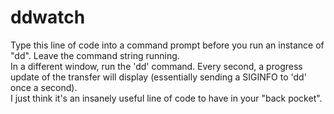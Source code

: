 ddwatch
========

Type this line of code into a command prompt before you run an instance of "dd". Leave the command string running. 
<br>In a different window, run the 'dd' command. Every second, a progress update of the transfer will display (essentially sending a SIGINFO to 'dd' once a second).
<br>I just think it's an insanely useful line of code to have in your "back pocket".